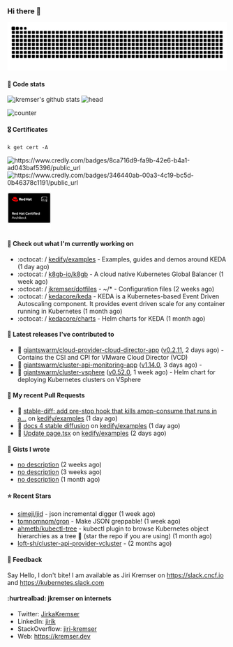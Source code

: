 ### Hi there 👋

<picture>
  <source media="(prefers-color-scheme: dark)" srcset="github-snake-dark.svg" />
  <source media="(prefers-color-scheme: light)" srcset="github-snake.svg" />
  <img alt="github-snake" src="github-snake.svg" />
</picture>

#### 📱 Code stats

![jkremser's github stats](https://github-readme-stats.vercel.app/api?username=jkremser&count_private=true&show_icons=true&hide_border=false&theme=tokyonight&title_color=5bcdec&bg_color=0d1117&border_radius=false) ![head](https://user-images.githubusercontent.com/535866/175570014-71166aaa-95f7-4a4f-869c-93a16481de4e.jpeg)



![counter](https://komarev.com/ghpvc/?username=jkremser&color=5bcdec&style=for-the-badge)

#### 🎖 Certificates
```
k get cert -A
```
<p align="left">
    <a style="text-decoration: none !important;" href="https://www.credly.com/badges/8ca716d9-fa9b-42e6-b4a1-ad043baf5396/public_url">
        <img src="https://training.linuxfoundation.org/wp-content/uploads/2022/11/CKA.png" alt="https://www.credly.com/badges/8ca716d9-fa9b-42e6-b4a1-ad043baf5396/public_url" width="110" height="110"/>
    </a>
    <a style="text-decoration: none !important;" href="https://www.credly.com/badges/346440ab-00a3-4c19-bc5d-0b46378c1191/public_url">
        <img src="https://training.linuxfoundation.org/wp-content/uploads/2022/11/CKS.png" alt="https://www.credly.com/badges/346440ab-00a3-4c19-bc5d-0b46378c1191/public_url" width="110" height="110"/>
    </a>
    <a style="text-decoration: none !important;" href="https://rhtapps.redhat.com/verify/?certId=120-194-022">
        <img src="./rhca.png" alt="https://rhtapps.redhat.com/verify/?certId=120-194-022" width="100" height="100"/>
    </a>
</p>

#### 👷 Check out what I'm currently working on

- :octocat: / [kedify/examples](https://github.com/kedify/examples) - Examples, guides and demos around KEDA (1 day ago)
- :octocat: / [k8gb-io/k8gb](https://github.com/k8gb-io/k8gb) - A cloud native Kubernetes Global Balancer (1 week ago)
- :octocat: / [jkremser/dotfiles](https://github.com/jkremser/dotfiles) - ~/*  -  Configuration files (2 weeks ago)
- :octocat: / [kedacore/keda](https://github.com/kedacore/keda) -  KEDA is a Kubernetes-based Event Driven Autoscaling component. It provides event driven scale for any container running in Kubernetes  (1 month ago)
- :octocat: / [kedacore/charts](https://github.com/kedacore/charts) - Helm charts for KEDA (1 month ago)

#### 🔭 Latest releases I've contributed to

- 🎉 [giantswarm/cloud-provider-cloud-director-app](https://github.com/giantswarm/cloud-provider-cloud-director-app) ([v0.2.11](https://github.com/giantswarm/cloud-provider-cloud-director-app/releases/tag/v0.2.11), 2 days ago) - Contains the CSI and CPI for VMware Cloud Director (VCD)
- 🎉 [giantswarm/cluster-api-monitoring-app](https://github.com/giantswarm/cluster-api-monitoring-app) ([v1.14.0](https://github.com/giantswarm/cluster-api-monitoring-app/releases/tag/v1.14.0), 3 days ago) - 
- 🎉 [giantswarm/cluster-vsphere](https://github.com/giantswarm/cluster-vsphere) ([v0.52.0](https://github.com/giantswarm/cluster-vsphere/releases/tag/v0.52.0), 1 week ago) - Helm chart for deploying Kubernetes clusters on VSphere

#### 🔨 My recent Pull Requests

- 💪 [stable-diff: add pre-stop hook that kills amqp-consume that runs in a…](https://github.com/kedify/examples/pull/21) on [kedify/examples](https://github.com/kedify/examples) (1 day ago)
- 💪 [docs 4 stable diffusion](https://github.com/kedify/examples/pull/20) on [kedify/examples](https://github.com/kedify/examples) (1 day ago)
- 💪 [Update page.tsx](https://github.com/kedify/examples/pull/19) on [kedify/examples](https://github.com/kedify/examples) (2 days ago)

#### 📓 Gists I wrote

- [no description](https://gist.github.com/3a636b3309bb1a7e45140b82d5766ae5) (2 weeks ago)
- [no description](https://gist.github.com/ac5044a3305fb4d057bd66af22683c3a) (3 weeks ago)
- [no description](https://gist.github.com/d61a99a53023aefe09c0ca6cba218294) (1 month ago)

#### ⭐ Recent Stars

- [simeji/jid](https://github.com/simeji/jid) - json incremental digger (1 week ago)
- [tomnomnom/gron](https://github.com/tomnomnom/gron) - Make JSON greppable! (1 week ago)
- [ahmetb/kubectl-tree](https://github.com/ahmetb/kubectl-tree) - kubectl plugin to browse Kubernetes object hierarchies as a tree 🎄 (star the repo if you are using) (1 month ago)
- [loft-sh/cluster-api-provider-vcluster](https://github.com/loft-sh/cluster-api-provider-vcluster) -  (2 months ago)

#### 💬 Feedback

Say Hello, I don't bite! I am available as Jiri Kremser on https://slack.cncf.io and https://kubernetes.slack.com


#### :hurtrealbad: jkremser on internets

- Twitter: <a href="https://twitter.com/JirkaKremser">JirkaKremser</a>
- LinkedIn: <a href="https://www.linkedin.com/in/jirik/">jirik</a>
- StackOverflow: <a href="https://stackoverflow.com/users/1594980/jiri-kremser">jiri-kremser</a>
- Web: https://kremser.dev
